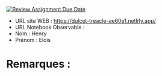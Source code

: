 [![Review Assignment Due Date](https://classroom.github.com/assets/deadline-readme-button-22041afd0340ce965d47ae6ef1cefeee28c7c493a6346c4f15d667ab976d596c.svg)](https://classroom.github.com/a/zNKu7jDa)
- URL site WEB : https://dulcet-treacle-ae60e1.netlify.app/
- URL Notebook Observable :
- Nom : Henry
- Prénom : Eloïs

# Remarques :
